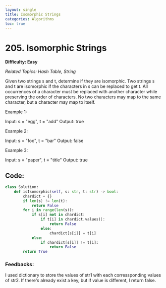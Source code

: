```yaml
---
layout: single
title: Isomorphic Strings
categories: Algorithms
toc: true
---
```


# 205. Isomorphic Strings

**Difficulty: Easy**

*Related Topics: Hash Table, String*

Given two strings s and t, determine if they are isomorphic.
Two strings s and t are isomorphic if the characters in s can be replaced to get t.
All occurrences of a character must be replaced with another character while preserving the order of characters. No two characters may map to the same character, but a character may map to itself.
 
Example 1:

Input: s = "egg", t = "add"
Output: true

Example 2:

Input: s = "foo", t = "bar"
Output: false

Example 3:

Input: s = "paper", t = "title"
Output: true

## Code:
```python
class Solution:
    def isIsomorphic(self, s: str, t: str) -> bool:
        chardict = {}
        if len(s) != len(t):
            return False
        for i in range(len(s)):
            if s[i] not in chardict:
                if t[i] in chardict.values():
                    return False
                else:
                    chardict[s[i]] = t[i]
            else:
                if chardict[s[i]] != t[i]:
                    return False
        return True
```        
### Feedbacks: 
I used dictionary to store the values of str1 with each corressponding values of str2. If there's already exist a key, but if value is different,
I return false. 